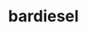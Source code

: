 ---
title: bardiesel
github: https://github.com/bardiesel
mode: dark
transition: 1s
score: 75.7
archetype:
- Little Bit of Everything
- Dynamic
- Cool Banner
---